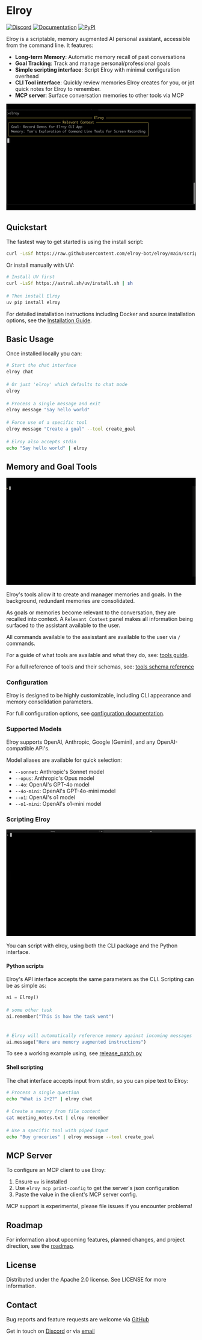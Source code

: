 # Elroy

[![Discord](https://img.shields.io/discord/1200684659277832293?color=7289DA&label=Discord&logo=discord&logoColor=white)](https://discord.gg/5PJUY4eMce)
[![Documentation](https://img.shields.io/badge/docs-elroy.bot-C8C7E8)](https://elroy.bot)
[![PyPI](https://img.shields.io/pypi/v/elroy)](https://pypi.org/project/elroy/)

Elroy is a scriptable, memory augmented AI personal assistant, accessible from the command line. It features:

- **Long-term Memory**: Automatic memory recall of past conversations
- **Goal Tracking**: Track and manage personal/professional goals
- **Simple scripting interface**: Script Elroy with minimal configuration overhead
- **CLI Tool interface**: Quickly review memories Elroy creates for you, or jot quick notes for Elroy to remember.
- **MCP server**: Surface conversation memories to other tools via MCP

![Goals Demo](images/goals_demo.gif)


## Quickstart

The fastest way to get started is using the install script:

```bash
curl -LsSf https://raw.githubusercontent.com/elroy-bot/elroy/main/scripts/install.sh | sh
```

Or install manually with UV:

```bash
# Install UV first
curl -LsSf https://astral.sh/uv/install.sh | sh

# Then install Elroy
uv pip install elroy
```

For detailed installation instructions including Docker and source installation options, see the [Installation Guide](docs/installation.md).

## Basic Usage

Once installed locally you can:
```bash
# Start the chat interface
elroy chat

# Or just 'elroy' which defaults to chat mode
elroy

# Process a single message and exit
elroy message "Say hello world"

# Force use of a specific tool
elroy message "Create a goal" --tool create_goal

# Elroy also accepts stdin
echo "Say hello world" | elroy
```

## Memory and Goal Tools
![Slash commands](images/slash_commands.gif)

Elroy's tools allow it to create and manager memories and goals. In the background, redundant memories are consolidated.

As goals or memories become relevant to the conversation, they are recalled into context. A `Relevant Context` panel makes all information being surfaced to the assistant available to the user.

All commands available to the assisstant are available to the user via `/` commands.

For a guide of what tools are available and what they do, see: [tools guide](docs/tools_guide.md).

For a full reference of tools and their schemas, see: [tools schema reference](docs/tools_schema.md)


### Configuration
Elroy is designed to be highly customizable, including CLI appearance and memory consolidation parameters.

For full configuration options, see [configuration documentation](docs/configuration.md).


### Supported Models

Elroy supports OpenAI, Anthropic, Google (Gemini), and any OpenAI-compatible API's.

Model aliases are available for quick selection:
- `--sonnet`: Anthropic's Sonnet model
- `--opus`: Anthropic's Opus model
- `--4o`: OpenAI's GPT-4o model
- `--4o-mini`: OpenAI's GPT-4o-mini model
- `--o1`: OpenAI's o1 model
- `--o1-mini`: OpenAI's o1-mini model


### Scripting Elroy

![Remember command](images/remember_command.gif)

You can script with elroy, using both the CLI package and the Python interface.

#### Python scripts
Elroy's API interface accepts the same parameters as the CLI. Scripting can be as simple as:


```python
ai = Elroy()

# some other task
ai.remember("This is how the task went")


# Elroy will automatically reference memory against incoming messages
ai.message("Here are memory augmented instructions")
```

To see a working example using, see [release_patch.py](scripts/release_patch.py)

#### Shell scripting

The chat interface accepts input from stdin, so you can pipe text to Elroy:
```bash
# Process a single question
echo "What is 2+2?" | elroy chat

# Create a memory from file content
cat meeting_notes.txt | elroy remember

# Use a specific tool with piped input
echo "Buy groceries" | elroy message --tool create_goal
```

## MCP Server

To configure an MCP client to use Elroy:

1. Ensure `uv` is installed
1. Use `elroy mcp print-config` to get the server's json configuration
1. Paste the value in the client's MCP server config.

MCP support is experimental, please file issues if you encounter problems!

## Roadmap

For information about upcoming features, planned changes, and project direction, see the [roadmap](docs/roadmap.md).

## License

Distributed under the Apache 2.0 license. See LICENSE for more information.

## Contact

Bug reports and feature requests are welcome via [GitHub](https://github.com/elroy-bot/elroy/issues)

Get in touch on [Discord](https://discord.gg/5PJUY4eMce) or via [email](hello@elroy.bot)
